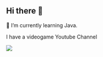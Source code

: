 ## Hi there 👋

🌱 I’m currently learning Java.

I have a videogame Youtube Channel

![](https://enzoenzreal.github.io/evaluacion-m2-portafolio/assets/img/juegos-con-enz.png)



<!--
**enzoenzreal/enzoenzreal** is a ✨ _special_ ✨ repository because its `README.md` (this file) appears on your GitHub profile.

Here are some ideas to get you started:

- 🔭 I’m currently working on ... 
- 🌱 I’m currently learning ... Java programming language
- 👯 I’m looking to collaborate on ...
- 🤔 I’m looking for help with ...
- 💬 Ask me about ...
- 📫 How to reach me: ...
- 😄 Pronouns: ...
- ⚡ Fun fact: ...
-->
